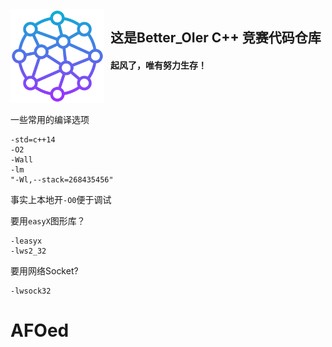 <img width="150" height="150" align="left" style="float: left; margin: 0 10px 0 0;"  src="logo.png">

<h2>这是Better_OIer C++ 竞赛代码仓库</h2>
<h4>起风了，唯有努力生存！</h4>

<br><br>

一些常用的编译选项

```
-std=c++14
-O2
-Wall
-lm
"-Wl,--stack=268435456"
```

事实上本地开`-O0`便于调试

要用`easyX`图形库？

```
-leasyx
-lws2_32
```

要用网络Socket?

```
-lwsock32
```

# AFOed